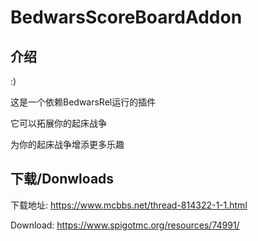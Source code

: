 # BedwarsScoreBoardAddon

## 介绍

:)

这是一个依赖BedwarsRel运行的插件

它可以拓展你的起床战争

为你的起床战争增添更多乐趣


## 下载/Donwloads

下载地址: https://www.mcbbs.net/thread-814322-1-1.html

Download: https://www.spigotmc.org/resources/74991/
